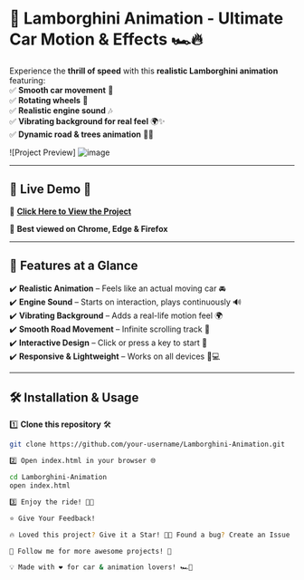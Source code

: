 # 🚗 **Lamborghini Animation - Ultimate Car Motion & Effects** 🏎️🔥  

Experience the **thrill of speed** with this **realistic Lamborghini animation** featuring:  
✅ **Smooth car movement** 🎥  
✅ **Rotating wheels** 🔄  
✅ **Realistic engine sound** 🎶  
✅ **Vibrating background for real feel** 🌍✨  
✅ **Dynamic road & trees animation** 🌳🏁  

![Project Preview]
![image](https://github.com/user-attachments/assets/1f28efb3-3a73-42a1-a929-71e9a5386fb7)



---

## 🌟 **Live Demo** 🚀  
🔗 **[Click Here to View the Project](https://amit81082.github.io/Lamborghini-Animation/)** 



📢 **Best viewed on Chrome, Edge & Firefox**  

---

## 📌 **Features at a Glance**  
✔️ **Realistic Animation** – Feels like an actual moving car 🚘  
✔️ **Engine Sound** – Starts on interaction, plays continuously 🔊  
✔️ **Vibrating Background** – Adds a real-life motion feel 🌍  
✔️ **Smooth Road Movement** – Infinite scrolling track 🏁  
✔️ **Interactive Design** – Click or press a key to start 🚀  
✔️ **Responsive & Lightweight** – Works on all devices 📱💻  

---

## 🛠️ **Installation & Usage**  

1️⃣ **Clone this repository** 🛠️  
```bash
git clone https://github.com/your-username/Lamborghini-Animation.git

2️⃣ Open index.html in your browser 🌐

cd Lamborghini-Animation
open index.html

3️⃣ Enjoy the ride! 🚗💨

⭐ Give Your Feedback!

🔥 Loved this project? Give it a Star! 🌟🐞 Found a bug? Create an Issue

📢 Follow me for more awesome projects! 🚀

💡 Made with ❤️ for car & animation lovers! 🏎️💨


